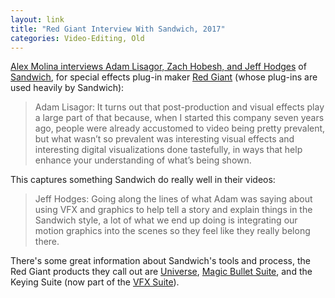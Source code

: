 ```yaml
---
layout: link
title: "Red Giant Interview With Sandwich, 2017"
categories: Video-Editing, Old
---
```


[Alex Molina interviews Adam Lisagor, Zach Hobesh, and Jeff Hodges](http://www.microfilmmaker.com/2017/10/redgiant_adamlisagor_interview/) of [Sandwich](https://sandwich.co/), for special effects plug-in maker [Red Giant](https://www.redgiant.com/) (whose plug-ins are used heavily by Sandwich):

> Adam Lisagor: It turns out that post-production and visual effects play a large part of that because, when I started this company seven years ago, people were already accustomed to video being pretty prevalent, but what wasn’t so prevalent was interesting visual effects and interesting digital visualizations done tastefully, in ways that help enhance your understanding of what’s being shown.

This captures something Sandwich do really well in their videos:

> Jeff Hodges: Going along the lines of what Adam was saying about using VFX and graphics to help tell a story and explain things in the Sandwich style, a lot of what we end up doing is integrating our motion graphics into the scenes so they feel like they really belong there.

There's some great information about Sandwich's tools and process, the Red Giant products they call out are [Universe](https://www.redgiant.com/products/universe/), [Magic Bullet Suite](https://www.redgiant.com/products/magic-bullet-suite), and the Keying Suite (now part of the [VFX Suite](https://www.redgiant.com/products/vfx-suite/)).

